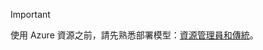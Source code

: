 > [!IMPORTANT]
> 使用 Azure 資源之前，請先熟悉部署模型：[資源管理員和傳統](../articles/resource-manager-deployment-model.md)。
> 
> 

<!---HONumber=AcomDC_0218_2016-->
